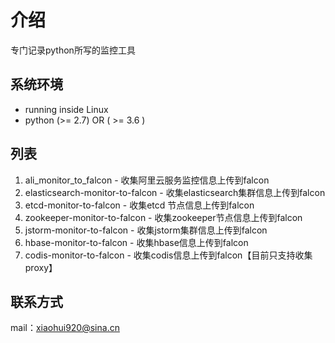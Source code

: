 # 介绍

专门记录python所写的监控工具

## 系统环境

- running inside Linux
- python (>= 2.7) OR ( >= 3.6 )

## 列表
1. ali_monitor_to_falcon - 收集阿里云服务监控信息上传到falcon
2. elasticsearch-monitor-to-falcon - 收集elasticsearch集群信息上传到falcon
3. etcd-monitor-to-falcon - 收集etcd 节点信息上传到falcon
4. zookeeper-monitor-to-falcon - 收集zookeeper节点信息上传到falcon
5. jstorm-monitor-to-falcon - 收集jstorm集群信息上传到falcon
6. hbase-monitor-to-falcon - 收集hbase信息上传到falcon
7. codis-monitor-to-falcon - 收集codis信息上传到falcon【目前只支持收集proxy】

## 联系方式

mail：xiaohui920@sina.cn
